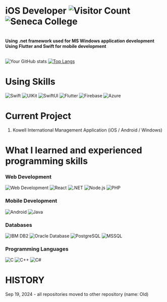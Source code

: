 # iOS Developer ![Visitor Count](https://komarev.com/ghpvc/?username=FailFly24) ![Seneca College](https://img.shields.io/badge/Seneca_College-%23FF0000?style=flat&logoColor=white)
<br>
<b>Using .net framework used for MS Windows application development</b> <br>
<b>Using Flutter and Swift for mobile development</b> <br><br>

![Your GitHub stats](https://github-readme-stats.vercel.app/api?username=devrun2016&show_icons=true&theme=radical) 
[![Top Langs](https://github-readme-stats.vercel.app/api/top-langs/?username=devrun2016&layout=compact&theme=radical)](https://github.com/anuraghazra/github-readme-stats)

# **Using Skills**
![Swift](https://img.shields.io/badge/Swift-%23F05138?style=flat&logo=swift&logoColor=white)
![UIKit](https://img.shields.io/badge/UIKit-%23007AFF?style=flat&logo=apple&logoColor=white)
![SwiftUI](https://img.shields.io/badge/SwiftUI-%23F05138?style=flat&logo=swift&logoColor=white)
![Flutter](https://img.shields.io/badge/Flutter-%2302569B?style=flat&logo=flutter&logoColor=white)
![Firebase](https://img.shields.io/badge/Firebase-%23FFCA28?style=flat&logo=firebase&logoColor=white)
![Azure](https://img.shields.io/badge/Azure-%23007FFF?style=flat&logo=azure&logoColor=white)

# **Current Project**
1. Kowell International Management Application (iOS / Android / Windows)

# What I learned and experienced programming skills
### Web Development
![Web Development](https://img.shields.io/badge/Web_Development-%23F4A300?style=flat&logo=html5&logoColor=white)
![React](https://img.shields.io/badge/React-%2361DAFB?style=flat&logo=react&logoColor=white)
![.NET](https://img.shields.io/badge/.NET-%23512BD4?style=flat&logo=.net&logoColor=white) 
![Node.js](https://img.shields.io/badge/Node.js-%238CC84B?style=flat&logo=node.js&logoColor=white)
![PHP](https://img.shields.io/badge/PHP-%23777BB4?style=flat&logo=php&logoColor=white)

### Mobile Development
![Android](https://img.shields.io/badge/Android-%233DDC84?style=flat-square&logo=android&logoColor=white&color=333333)
![Java](https://img.shields.io/badge/Java-%23007396?style=flat&logo=java&logoColor=white)

### Databases
![IBM DB2](https://img.shields.io/badge/IBM_DB2-%230033A0?style=flat&logo=IBM&logoColor=white)
![Oracle Database](https://img.shields.io/badge/Oracle_Database-%23F80000?style=flat&logo=oracle&logoColor=white)
![PostgreSQL](https://img.shields.io/badge/PostgreSQL-%23336791?style=flat&logo=postgresql&logoColor=white)
![MSSQL](https://img.shields.io/badge/MSSQL-%23CC2927?style=flat&logo=microsoft-sql-server&logoColor=white)

### Programming Languages
![C](https://img.shields.io/badge/C-%2300599C?style=flat&logo=c&logoColor=white)
![C++](https://img.shields.io/badge/C%2B%2B-%2300599C?style=flat&logo=cplusplus&logoColor=white)
![C#](https://img.shields.io/badge/C%23-%23239120?style=flat&logo=c-sharp&logoColor=white)


# HISTORY

Sep 19, 2024 - all repositories moved to other repository (name: Old)


